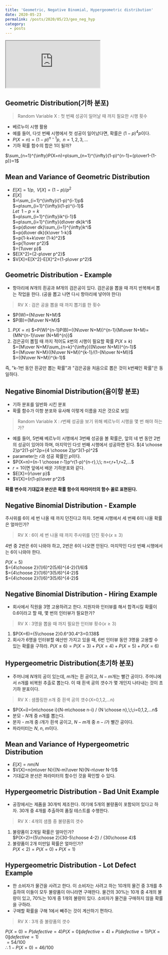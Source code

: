 ```yaml
---
title: 'Geometric, Negative Binomial, Hypergeometric distribution'
date: 2020-05-23
permalink: /posts/2020/05/23/geo_neg_hyp
category:
  - posts
---
```


<iframe src="https://www.youtube.com/embed/IYJFMjYRMgM"> </iframe>  

## Geometric Distribution(기하 분포)
> Random Variable X : 첫 번째 성공이 일어날 때 까지 필요한 시행 횟수

- 베르누이 시행 활용
- 예를 들어, 다섯 번째 시행에서 첫 성공이 일어났다면, 확률은 $(1-p)^4p$이다.
- $P(X=n)=(1-p)^{n-1}p, \;\;n=1,2,3,...$
- 기하 확률 함수의 합은 1이 될까?

$\sum_{n=1}^{\infty}P(X=n)=p\sum_{n=1}^{\infty}(1-p)^{n-1}={p\over1-(1-p)}=1$

## Mean and Variance of Geometric Distribution
- $E[X]=1/p,\;\;V[X]=(1-p)/p^2$
- $E[X]$  
$=\sum_{i=1}^{\infty}i(1-p)^{i-1}p$  
$=p\sum_{i=1}^{\infty}i(1-p)^{i-1}$  
$Let\;\; 1-p=k$  
$=p\sum_{i=1}^{\infty}ik^{i-1}$  
$=p\sum_{i=1}^{\infty}{d\over dk}k^i$  
$=p{d\over dk}\sum_{i=1}^{\infty}k^i$  
$=p{d\over dk}{k\over 1-k}$  
$=p{1-k+k\over (1-k)^2}$  
$=p{1\over p^2}$  
$={1\over p}$  
- $E[X^2]={2-p\over p^2}$  
- $V[X]=E[X^2]-E[X]^2={1-p\over p^2}$  

## Geometric Distribution - Example
- 항아리에 $N$개의 흰공과 $M$개의 검은공이 있다. 검은공을 뽑을 때 까지 반복해서 뽑는 작업을 한다. (공을 뽑고 나면 다시 항아리에 넣어야 한다)

> RV X : 검은 공을 뽑을 때 까지 뽑기를 한 횟수

- $P(W)={N\over N+M}$
- $P(B)={M\over N+M}$

1. $P(X=n)$
$=P(W)^{n-1}P(B)=({N\over N+M})^{n-1}{M\over N+M}={MN^{n-1}\over (N+M)^{n}}$  
2. 검은공이 뽑힐 때 까지 적어도 $k$번의 시행이 필요할 확률
$P(X\ge k)$  
$={M\over N+M}\sum_{n=k}^{\infty}({N\over N+M})^{n-1}$  
$={M\over N+M}({N\over N+M})^{k-1}/(1-{N\over N+M})$  
$=({N\over N+M})^{k-1}$  

즉, "k-1번 동안 흰공만 뽑는 확률"과 "검은공을 처음으로 뽑은 것이 k번째인 확률"은 동일하다.

## Negative Binomial Distribution(음이항 분포)
- 기하 분포를 일반화 시킨 분포
- 확률 함수가 이항 분포와 유사해 이렇게 이름을 지은 것으로 보임

> Random Variable X : $r$번째 성공을 보기 위해 베르누이 시행을 몇 번 해야 하는가?

- 예를 들어, 5번째 베르누이 시행에서 3번째 성공을 볼 확률은, 앞의 네 번 동안 2번의 성공이 있어야 하며, 마지막인 다섯 번째 시행에서 성공하면 된다. ${4 \choose 2}p^2(1-p)^2p={4 \choose 2}p^3(1-p)^2$
- parameter는 $r$과 성공 확률인 $p$이다.
- $P(X=n)={n-1 \choose r-1}p^r(1-p)^{n-r},\;\; n=r,r+1,r+2,...$
- $r=1$이면 앞에서 배운 기하분포와 같다.
- $E[X]={r\over p}$
- $V[X]={r(1-p)\over p^2}$

**확률 변수의 기대값과 분산은 확률 함수의 파라미터의 함수 꼴로 표현된다.**  

## Negative Binomial Distribution - Example
주사위를 6이 세 번 나올 때 까지 던진다고 하자. 5번째 시행에서 세 번째 6이 나올 확률은 얼마인가?

> RV X : 6이 세 번 나올 때 까지 주사위를 던진 횟수($x\ge3$)

4번 중 2번은 6이 나와야 하고, 2번은 6이 나오면 안된다. 마지막인 다섯 번째 시행에서는 6이 나와야 한다.

$P(X=5)$  
$={4\choose 2}(1/6)^2(5/6)^{4-2}(1/6)$  
$={4\choose 2}(1/6)^3(5/6)^{4-2}$  
$={4\choose 2}(1/6)^3(5/6)^{4-2}$  

## Negative Binomial Distribution - Hiring Example
- 회사에서 직원을 3명 고용하려고 한다. 지원자와 인터뷰를 해서 합격시킬 확률이 0.6이라고 할 때, 몇 번의 인터뷰가 필요한가?

> RV X : 3명을 뽑을 때 까지 필요한 인터뷰 횟수($x \ge 3$)

1. $P(X=6)={5\choose 2}0.6^30.4^3=0.138$  
2. 회사가 6명을 인터뷰할 예산만 가지고 있을 때, 6번 인터뷰 동안 3명을 고용할 수 있는 확률을 구하라.
$P(X\le 6)=P(X=3)+P(X=4)+P(X=5)+P(X=6)$  

## Hypergeometric Distribution(초기하 분포)
- 주머니에 $N$개의 공이 있는데, $m$개는 흰 공이고, $N-m$개는 빨간 공이다. 주머니에서 $n$개를 비복원 추출로 뽑는다. 이 때 흰색 공의 갯수가 몇 개인지 나타내는 것이 초기하 분포이다.

> RV X : 샘플링한 $n$개 중 흰색 공의 갯수(X=0,1,2,...n)

- $P(X=i)={m\choose i}{N-m\choose n-i} / {N \choose n},\;\;i=0,1,2,...n$
- 분모 - $N$개 중 $n$개를 뽑는다.
- 분자 - $m$개 중 $i$개가 흰색 공이고, $N-m$개 중 $n-i$가 빨간 공이다.
- 파라미터는 $N$, $n$, $m$이다.

## Mean and Variance of Hypergeometric Distribution
- $E[X]=nm/N$
- $V[X]=n{m\over N}{(N-m)\over N}{N-n\over N-1}$
- 기대값과 분선은 파라미터의 함수인 것을 확인할 수 있다.

## Hypergeometric Distribution - Bad Unit Example
- 공장에서는 제품을 30개씩 제조한다. 여기에 5개의 불량품이 포함되어 있다고 하자. 30개 중 4개를 추출하여 품질 테스트를 수행한다.
> RV X : 4개의 샘플 중 불량품의 갯수

1. 불량품이 2개일 확률은 얼마인가?  
$P(X=2)={5\choose 2}{30-5\choose 4-2} / {30\choose 4}$  
2. 불량품이 2개 미만일 확률은 얼마인가?  
$P(X<2)=P(X=0)+P(X=1)$  

## Hypergeometric Distribution - Lot Defect Example
- 한 소비자가 물건을 사려고 한다. 이 소비자는 사려고 하는 10개의 물건 중 3개를 추출하여 이들이 모두 불량품이 아니라면 구매한다. 물건의 30%는 10개 중 4개의 불량이 있고, 70%는 10개 중 1개의 불량이 있다. 소비자가 물건을 구매하지 않을 확률을 구하라.  
- 구매할 확률을 구해 1에서 빼주는 것이 계산하기 편하다.

> RV X : 3개 중 불량품의 갯수

$P(X=0)=P(defective=4)P(X=0\|defective=4)+P(defective=1)P(X=0\|defective=1)$  
$=54/100$  
$\therefore 1-P(X=0)=46/100$  